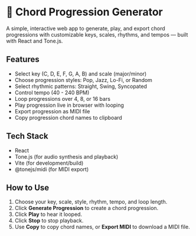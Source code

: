 # 🎵 Chord Progression Generator

A simple, interactive web app to generate, play, and export chord progressions with customizable keys, scales, rhythms, and tempos — built with React and Tone.js.

## Features

- Select key (C, D, E, F, G, A, B) and scale (major/minor)
- Choose progression styles: Pop, Jazz, Lo-Fi, or Random
- Select rhythmic patterns: Straight, Swing, Syncopated
- Control tempo (40 - 240 BPM)
- Loop progressions over 4, 8, or 16 bars
- Play progression live in browser with looping
- Export progression as MIDI file
- Copy progression chord names to clipboard

## Tech Stack

- React
- Tone.js (for audio synthesis and playback)
- Vite (for development/build)
- @tonejs/midi (for MIDI export)

## How to Use

1. Choose your key, scale, style, rhythm, tempo, and loop length.
2. Click **Generate Progression** to create a chord progression.
3. Click **Play** to hear it looped.
4. Click **Stop** to stop playback.
5. Use **Copy** to copy chord names, or **Export MIDI** to download a MIDI file.


